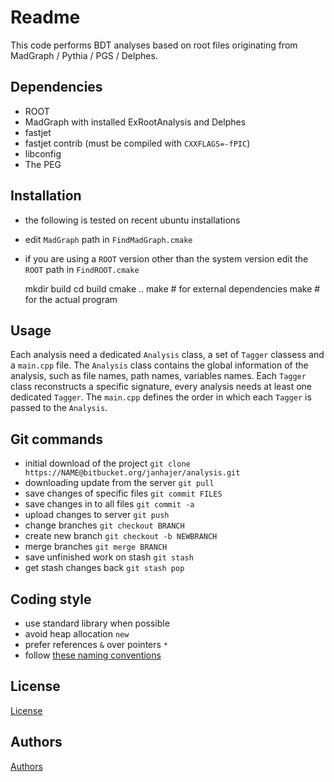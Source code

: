 # Readme

This code performs BDT analyses based on root files originating from MadGraph / Pythia / PGS / Delphes.

## Dependencies

* ROOT
* MadGraph with installed ExRootAnalysis and Delphes
* fastjet
* fastjet contrib (must be compiled with `CXXFLAGS=-fPIC`)
* libconfig
* The PEG

## Installation

* the following is tested on recent ubuntu installations
* edit `MadGraph` path in `FindMadGraph.cmake`
* if you are using a `ROOT` version other than the system version edit the `ROOT` path in `FindROOT.cmake`

    mkdir build
    cd build
    cmake ..
    make # for external dependencies
    make # for the actual program

## Usage

Each analysis need a dedicated `Analysis` class, a set of `Tagger` classess and a `main.cpp` file.
The `Analysis` class contains the global information of the analysis, such as file names, path names, variables names.
Each `Tagger` class reconstructs a specific signature, every analysis needs at least one dedicated `Tagger`.
The `main.cpp` defines the order in which each `Tagger` is passed to the `Analysis`.

## Git commands

* initial download of the project `git clone https://NAME@bitbucket.org/janhajer/analysis.git`
* downloading update from the server `git pull`
* save changes of specific files `git commit FILES`
* save changes in to all files `git commit -a`
* upload changes to server `git push`
* change branches `git checkout BRANCH`
* create new branch `git checkout -b NEWBRANCH`
* merge branches `git merge BRANCH`
* save unfinished work on stash `git stash`
* get stash changes back `git stash pop`

## Coding style

* use standard library when possible
* avoid heap allocation `new`
* prefer references `&` over pointers `*`
* follow [these naming conventions](https://google-styleguide.googlecode.com/svn/trunk/cppguide.html#Naming)


## License

[License](License.md)

## Authors

[Authors](Authors.md)

